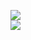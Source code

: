 [![](https://img.shields.io/badge/Made%20With-Github%20Spray-lightgrey.svg?style=for-the-badge&logo=github)](https://github.com/Annihil/github-spray#9930)  
[![](https://i.imgur.com/2DrTn0Z.gif)](https://github.com/Annihil/github-spray)